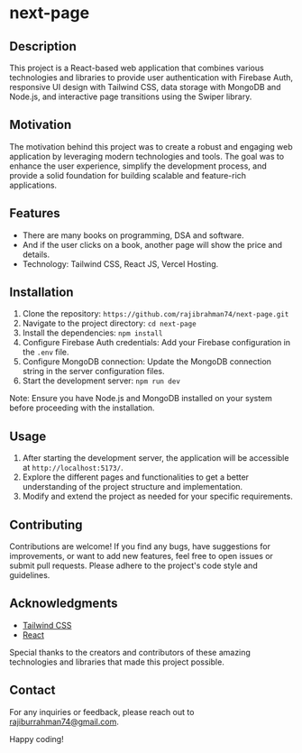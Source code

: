 # next-page

## Description

This project is a React-based web application that combines various technologies and libraries to provide user authentication with Firebase Auth, responsive UI design with Tailwind CSS, data storage with MongoDB and Node.js, and interactive page transitions using the Swiper library.

## Motivation

The motivation behind this project was to create a robust and engaging web application by leveraging modern technologies and tools. The goal was to enhance the user experience, simplify the development process, and provide a solid foundation for building scalable and feature-rich applications.

## Features

- There are many books on programming, DSA and software.
- And if the user clicks on a book, another page will show the price and details.
- Technology: Tailwind CSS, React JS, Vercel Hosting.

## Installation

1. Clone the repository: `https://github.com/rajibrahman74/next-page.git`
2. Navigate to the project directory: `cd next-page`
3. Install the dependencies: `npm install`
4. Configure Firebase Auth credentials: Add your Firebase configuration in the `.env` file.
5. Configure MongoDB connection: Update the MongoDB connection string in the server configuration files.
6. Start the development server: `npm run dev`

Note: Ensure you have Node.js and MongoDB installed on your system before proceeding with the installation.

## Usage

1. After starting the development server, the application will be accessible at `http://localhost:5173/`.
2. Explore the different pages and functionalities to get a better understanding of the project structure and implementation.
3. Modify and extend the project as needed for your specific requirements.

## Contributing

Contributions are welcome! If you find any bugs, have suggestions for improvements, or want to add new features, feel free to open issues or submit pull requests. Please adhere to the project's code style and guidelines.

## Acknowledgments

- [Tailwind CSS](https://tailwindcss.com/)
- [React](https://reactjs.org/)

Special thanks to the creators and contributors of these amazing technologies and libraries that made this project possible.

## Contact

For any inquiries or feedback, please reach out to [rajiburrahman74@gmail.com](mailto:rajiburrahman74@gmail.comm).

Happy coding!
